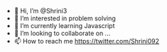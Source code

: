 - 👋 Hi, I’m @Shrini3
- 👀 I’m interested in problem solving
- 🌱 I’m currently learning Javascript
- 💞️ I’m looking to collaborate on ...
- 📫 How to reach me https://twitter.com/Shrini092

<!---
Shrini3/Shrini3 is a ✨ special ✨ repository because its `README.md` (this file) appears on your GitHub profile.
You can click the Preview link to take a look at your changes.
--->
